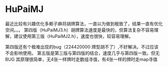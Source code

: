 # HuPaiMJ

最近比较有兴趣优化多赖子麻将胡牌算法，一直以为做到极致了，结果一直有优化空间。。。
第四版（HuPaiMJ3.h）胡牌算法速度是最快的，但算法复杂不容易理解，建议使用第三版（HuPaiMJ2.h），速度也很快，较容易理解。

第四版还有个极难出现的bug（224420000 牌型胡不了）,不好解决。不过应该不会影响使用。
第五版是第三版与第四版的结合，速度几乎与第四版一致。但无BUG
其原理很简单，无4张一样牌时走数组寻值，有4张一样的牌时走map寻值